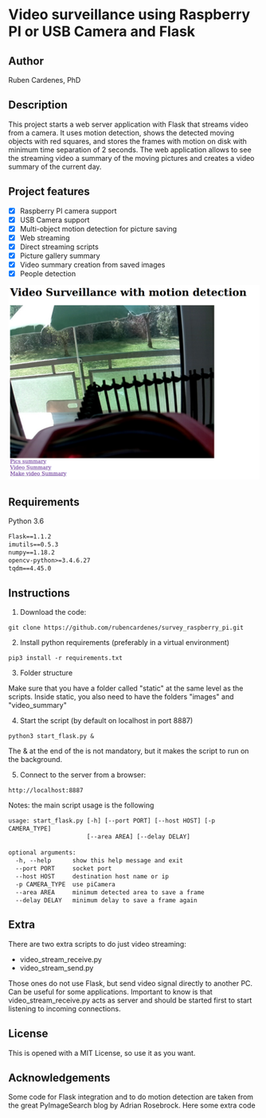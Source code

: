 # Video surveillance using Raspberry PI or USB Camera and Flask

## Author 
Ruben Cardenes, PhD

## Description

This project starts a web server application with Flask that streams video from a camera. 
 It uses motion detection, shows the detected moving objects with red squares, and stores the frames with motion on disk with minimum time separation of 2 seconds. 
The web application allows to see the streaming video a summary of the moving pictures and creates a video summary of the current day.
 
 ## Project features 

- [x] Raspberry PI camera support
- [x] USB Camera support 
- [x] Multi-object motion detection for picture saving 
- [x] Web streaming 
- [x] Direct streaming scripts  
- [x] Picture gallery summary
- [x] Video summary creation from saved images 
- [x] People detection 

![image](example.png)

## Requirements

Python 3.6 

```
Flask==1.1.2
imutils==0.5.3
numpy==1.18.2
opencv-python>=3.4.6.27
tqdm==4.45.0
```

## Instructions 

1. Download the code:
```
git clone https://github.com/rubencardenes/survey_raspberry_pi.git
```

2. Install python requirements (preferably in a virtual environment) 
```
pip3 install -r requirements.txt 
```

3. Folder structure 

Make sure that you have a folder called "static" at the same level as the scripts. 
Inside static, you also need to have the folders "images" and "video_summary"
 
4. Start the script (by default on localhost in port 8887)
```
python3 start_flask.py &
```
The & at the end of the is not mandatory, but it makes the script to run on the background. 

5. Connect to the server from a browser:
```
http://localhost:8887
```

Notes: the main script usage is the following  

```
usage: start_flask.py [-h] [--port PORT] [--host HOST] [-p CAMERA_TYPE]
                      [--area AREA] [--delay DELAY]

optional arguments:
  -h, --help      show this help message and exit
  --port PORT     socket port
  --host HOST     destination host name or ip
  -p CAMERA_TYPE  use piCamera
  --area AREA     minimum detected area to save a frame
  --delay DELAY   minimum delay to save a frame again
```
## Extra

There are two extra scripts to do just video streaming:

- video_stream_receive.py
- video_stream_send.py  

Those ones do not use Flask, but send video signal directly to another PC. Can be useful for some applications. 
Important to know is that video_stream_receive.py acts as server and should be started first to start listening to incoming connections. 

## License 
This is opened with a MIT License, so use it as you want.    

## Acknowledgements

Some code for Flask integration and to do motion detection are taken from the great PyImageSearch blog by Adrian Rosebrock. 
Here some extra code  

